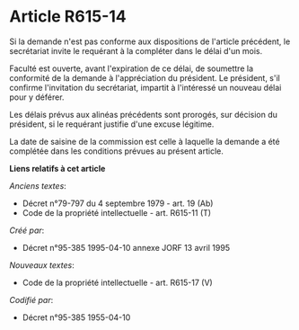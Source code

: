 # Article R615-14

Si la demande n'est pas conforme aux dispositions de l'article précédent, le secrétariat invite le requérant à la compléter
dans le délai d'un mois.

Faculté est ouverte, avant l'expiration de ce délai, de soumettre la conformité de la demande à l'appréciation du président.
Le président, s'il confirme l'invitation du secrétariat, impartit à l'intéressé un nouveau délai pour y déférer.

Les délais prévus aux alinéas précédents sont prorogés, sur décision du président, si le requérant justifie d'une excuse
légitime.

La date de saisine de la commission est celle à laquelle la demande a été complétée dans les conditions prévues au présent
article.

**Liens relatifs à cet article**

_Anciens textes_:

  - Décret n°79-797 du 4 septembre 1979 - art. 19 (Ab)
  - Code de la propriété intellectuelle - art. R615-11 (T)

_Créé par_:

  - Décret n°95-385 1995-04-10 annexe JORF 13 avril 1995

_Nouveaux textes_:

  - Code de la propriété intellectuelle - art. R615-17 (V)

_Codifié par_:

  - Décret n°95-385 1955-04-10

